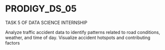 # PRODIGY_DS_05
TASK 5 OF DATA SCIENCE INTERNSHIP

Analyze traffic accident data to identify patterns related to road conditions, weather, and time of day. Visualize accident hotspots and contributing factors
